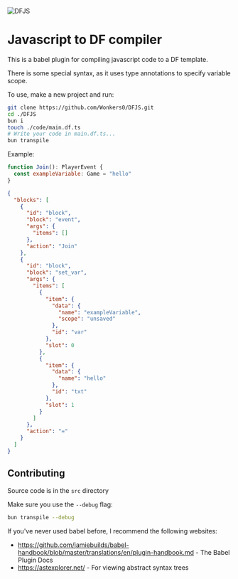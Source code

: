 ![DFJS](https://github.com/user-attachments/assets/b51d2dd9-07c5-4d5d-b311-c61e16b23216)

# Javascript to DF compiler

This is a babel plugin for compiling javascript code to a DF template.

There is some special syntax, as it uses type annotations to specify variable scope.

To use, make a new project and run:

```sh
git clone https://github.com/Wonkers0/DFJS.git
cd ./DFJS
bun i
touch ./code/main.df.ts
# Write your code in main.df.ts...
bun transpile
```

Example:

```javascript
function Join(): PlayerEvent {
  const exampleVariable: Game = "hello"
}
```

```json
{
  "blocks": [
    {
      "id": "block",
      "block": "event",
      "args": {
        "items": []
      },
      "action": "Join"
    },
    {
      "id": "block",
      "block": "set_var",
      "args": {
        "items": [
          {
            "item": {
              "data": {
                "name": "exampleVariable",
                "scope": "unsaved"
              },
              "id": "var"
            },
            "slot": 0
          },
          {
            "item": {
              "data": {
                "name": "hello"
              },
              "id": "txt"
            },
            "slot": 1
          }
        ]
      },
      "action": "="
    }
  ]
}
```

## Contributing

Source code is in the `src` directory

Make sure you use the `--debug` flag:

```sh
bun transpile --debug
```

If you've never used babel before, I recommend the following websites:

- https://github.com/jamiebuilds/babel-handbook/blob/master/translations/en/plugin-handbook.md - The Babel Plugin Docs
- https://astexplorer.net/ - For viewing abstract syntax trees
